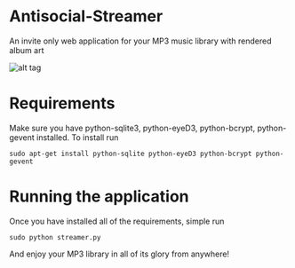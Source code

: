 Antisocial-Streamer
===================

An invite only web application for your MP3 music library with rendered album art

![alt tag](http://i1306.photobucket.com/albums/s570/david4shure/antisocial_streamer_zpsf1a7aa12.png)


Requirements
============

Make sure you have python-sqlite3, python-eyeD3, python-bcrypt, python-gevent installed.
  To install run 
```shell
sudo apt-get install python-sqlite python-eyeD3 python-bcrypt python-gevent
```

Running the application
=======================

Once you have installed all of the requirements, simple run 
```shell
sudo python streamer.py
```

And enjoy your MP3 library in all of its glory from anywhere!
